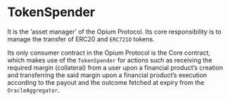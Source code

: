 # TokenSpender

It is the ‘asset manager’ of the Opium Protocol. Its core responsibility is to manage the transfer of ERC20 and `ERC721O` tokens.&#x20;

Its only consumer contract in the Opium Protocol is the Core contract, which makes use of the `TokenSpender` for actions such as receiving the required margin (collateral) from a user upon a financial product’s creation and transferring the said margin upon a financial product’s execution according to the payout and the outcome fetched at expiry from the `OracleAggregator`.
